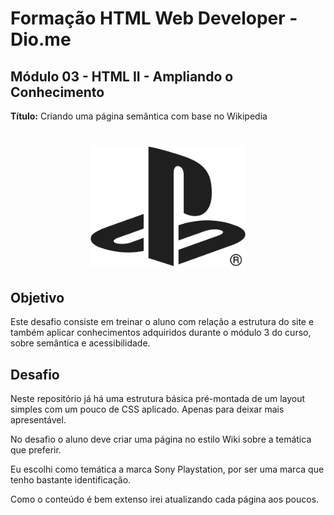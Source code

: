 # Formação HTML Web Developer - Dio.me
## Módulo 03 - HTML II - Ampliando o Conhecimento



**Título:** Criando uma página semântica com base no Wikipedia

<h1 align="center">
    <img alt="Logo Sony PlayStation" title="#Sony PlayStation" src="./assets\images\300px-PlayStation_logo.svg.png" width="250px" />
</h1>

## Objetivo

Este desafio consiste em treinar o aluno com relação a estrutura do site e também aplicar conhecimentos adquiridos durante o módulo 3 do curso, sobre semântica e acessibilidade.



## Desafio

Neste repositório já há uma estrutura básica pré-montada de um layout simples com um pouco de CSS aplicado. Apenas para deixar mais apresentável.

No desafio o aluno deve criar uma página no estilo Wiki sobre a temática que preferir.

Eu escolhi como temática a marca Sony Playstation, por ser uma marca que tenho bastante identificação. 

Como o conteúdo é bem extenso irei atualizando cada página aos poucos.
